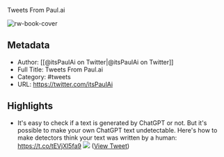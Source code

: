Tweets From Paul.ai

![rw-book-cover](https://pbs.twimg.com/profile_images/1635194645612208129/CdsMv5Hz.jpg)

## Metadata
- Author: [[@itsPaulAi on Twitter|@itsPaulAi on Twitter]]
- Full Title: Tweets From Paul.ai
- Category: #tweets
- URL: https://twitter.com/itsPaulAi

## Highlights
- It's easy to check if a text is generated by ChatGPT or not.
  But it's possible to make your own ChatGPT text undetectable.
  Here's how to make detectors think your text was written by a human: https://t.co/tEVjXl5fa9
  ![](https://pbs.twimg.com/media/FxTD4iZXgAEX8TO.png) ([View Tweet](https://twitter.com/itsPaulAi/status/1663170896327061509))
